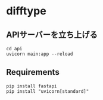 # difftype

## APIサーバーを立ち上げる

```shell
cd api
uvicorn main:app --reload
```

## Requirements

```shell
pip install fastapi
pip install "uvicorn[standard]"
```
